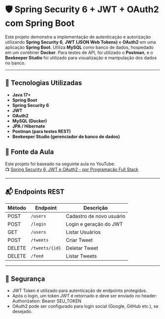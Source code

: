 # 🛡️ Spring Security 6 + JWT + OAuth2 com Spring Boot

Este projeto demonstra a implementação de autenticação e autorização utilizando **Spring Security 6**, **JWT (JSON Web Tokens)** e **OAuth2** em uma aplicação **Spring Boot**. Utiliza **MySQL** como banco de dados, hospedado em um contêiner **Docker**. Para testes de API, foi utilizado o **Postman**, e o **Beekeeper Studio** foi utilizado para visualização e manipulação dos dados no banco.

---

## 🔧 Tecnologias Utilizadas

- **Java 17+**
- **Spring Boot**
- **Spring Security 6**
- **JWT**
- **OAuth2** 
- **MySQL (Docker)**
- **JPA / Hibernate**
- **Postman (para testes REST)**
- **Beekeeper Studio (gerenciador de banco de dados)**

## 🎥 Fonte da Aula

Este projeto foi baseado na seguinte aula no YouTube:  
📺 [Spring Security 6, JWT e OAuth2 - por Programação Full Stack](https://youtu.be/nDst-CRKt_k?si=imcle-6m5VJ8IDEx)

---

## 📬 Endpoints REST

| Método | Endpoint             | Descrição                  |
|--------|----------------------|----------------------------|
| POST   | `/users`             | Cadastro de novo usuário   |
| POST   | `/login`             | Login e geração do JWT     |
| GET    | `/users`             | Listar Usuários            |
| POST   | `/tweets`            | Criar Tweet                |
| DELETE | `/tweets/{id}`       | Deletar Tweet              |
| DELETE | `/feed`              | Listar Tweets              |

---

## 🔐 Segurança
- JWT Token é utilizado para autenticação de endpoints protegidos.
- Após o login, um token JWT é retornado e deve ser enviado no header: Authorization: Bearer SEU_TOKEN
- OAuth2 pode ser configurado para login social (Google, GitHub etc.), se desejado.
